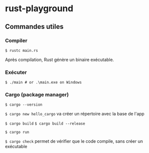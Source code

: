 # rust-playground

## Commandes utiles

### Compiler

`$ rustc main.rs`

Après compilation, Rust génère un binaire exécutable.

### Exécuter

`$ ./main # or .\main.exe on Windows`

### Cargo (package manager)

`$ cargo --version`

`$ cargo new hello_cargo` va créer un répertoire avec la base de l'app

`$ cargo build`
`$ cargo build --release`

`$ cargo run`

`$ cargo check` permet de vérifier que le code compile, sans créer un exécutable